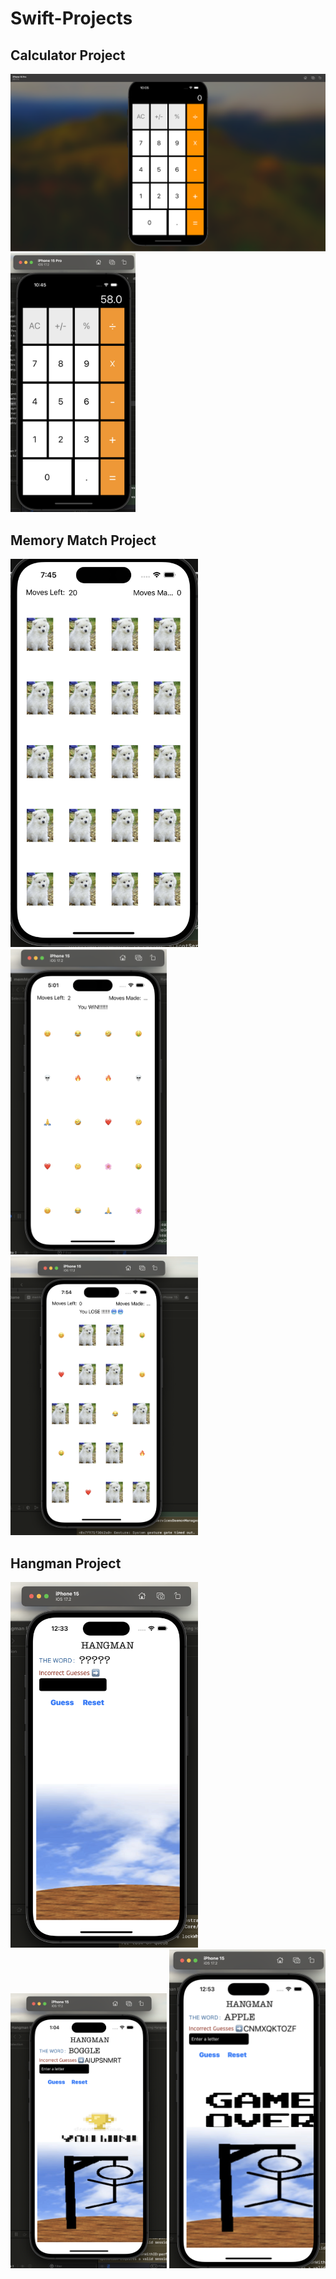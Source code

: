 # Swift-Projects

## Calculator Project
<img src="calculator1.png" >
<img src="calculator2.png" width="200">

## Memory Match Project
<img src="memmatch3.png" width="300">
<img src="memmatch1.png" width="250">
<img src="memmatch2.png" width="300">

## Hangman Project
<img src="hangman3.png" width="300">
<img src="hangman1.png" width="250">
<img src="hangman2.png" width="250">
